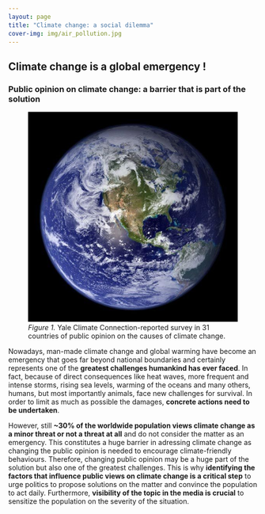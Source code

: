 ```yaml
---
layout: page
title: "Climate change: a social dilemma"
cover-img: img/air_pollution.jpg
---
```

## Climate change is a global emergency !
### Public opinion on climate change: a barrier that is part of the solution

<div class="withSidenote" markdown="0.5">
<figure class="sidenote">
    <img src="img/earth.jpg">
    <figcaption><em>Figure 1.</em> Yale Climate Connection-reported survey in 31 countries of public opinion on the causes of climate change.</figcaption>
</figure>
</div>

Nowadays, man-made climate change and global warming have become an emergency that goes far beyond national boundaries and certainly represents one of the **greatest challenges humankind has ever faced**. In fact, because of direct consequences like heat waves, more frequent and intense storms, rising sea levels, warming of the oceans and many others, humans, but most importantly animals, face new challenges for survival. In order to limit as much as possible the damages, **concrete actions need to be undertaken**.<br />

However, still **~30% of the worldwide population views climate change as a minor threat or not a threat at all** and do not consider the matter as an emergency. This constitutes a huge barrier in adressing climate change as changing the public opinion is needed to encourage climate-friendly behaviours. Therefore, changing public opinion may be a huge part of the solution but also one of the greatest challenges. This is why **identifying the factors that influence public views on climate change is a critical step** to urge politics to propose solutions on the matter and convince the population to act daily. Furthermore, **visibility of the topic in the media is crucial** to sensitize the population on the severity of the situation. 
